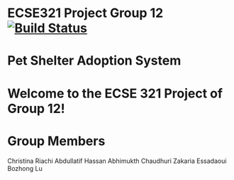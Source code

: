 # ECSE321 Project Group 12 [![Build Status](https://travis-ci.com/McGill-ECSE321-Winter2020/project-group-12.svg?token=4AcveMz5FumXG2yhkiT1&branch=master)](https://travis-ci.com/McGill-ECSE321-Winter2020/project-group-12)
# Pet Shelter Adoption System 

# Welcome to the ECSE 321 Project of Group 12! 
# Group Members 
Christina Riachi
Abdullatif Hassan
Abhimukth Chaudhuri 
Zakaria Essadaoui 
Bozhong Lu 
